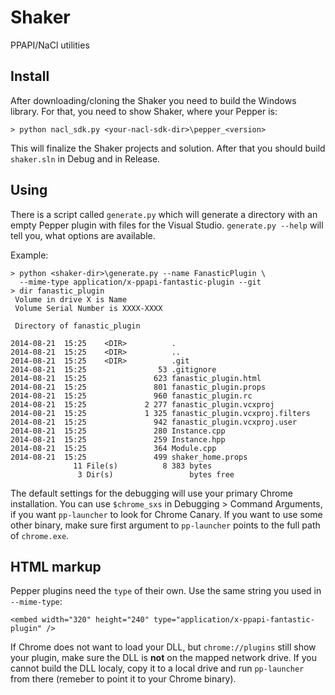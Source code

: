 Shaker
======

PPAPI/NaCl utilities

Install
-------

After downloading/cloning the Shaker you need to build the Windows library. For that, you need to show Shaker, where your Pepper is:

```
> python nacl_sdk.py <your-nacl-sdk-dir>\pepper_<version>
```

This will finalize the Shaker projects and solution. After that you should build `shaker.sln` in Debug and in Release.

Using
-----

There is a script called `generate.py` which will generate a directory with an empty Pepper plugin with files for the Visual Studio. `generate.py --help` will tell you, what options are available.

Example:

```
> python <shaker-dir>\generate.py --name FanasticPlugin \
  --mime-type application/x-ppapi-fantastic-plugin --git
> dir fanastic_plugin
 Volume in drive X is Name
 Volume Serial Number is XXXX-XXXX

 Directory of fanastic_plugin

2014-08-21  15:25    <DIR>          .
2014-08-21  15:25    <DIR>          ..
2014-08-21  15:25    <DIR>          .git
2014-08-21  15:25                53 .gitignore
2014-08-21  15:25               623 fanastic_plugin.html
2014-08-21  15:25               801 fanastic_plugin.props
2014-08-21  15:25               960 fanastic_plugin.rc
2014-08-21  15:25             2 277 fanastic_plugin.vcxproj
2014-08-21  15:25             1 325 fanastic_plugin.vcxproj.filters
2014-08-21  15:25               942 fanastic_plugin.vcxproj.user
2014-08-21  15:25               280 Instance.cpp
2014-08-21  15:25               259 Instance.hpp
2014-08-21  15:25               364 Module.cpp
2014-08-21  15:25               499 shaker_home.props
              11 File(s)          8 383 bytes
               3 Dir(s)                 bytes free

```

The default settings for the debugging will use your primary Chrome installation. You can use `$chrome_sxs` in Debugging &gt; Command&nbsp;Arguments, if you want `pp-launcher` to look for Chrome Canary. If you want to use some other binary, make sure first argument to `pp-launcher` points to the full path of `chrome.exe`.

HTML markup
-----------

Pepper plugins need the `type` of their own. Use the same string you used in `--mime-type`:
```
<embed width="320" height="240" type="application/x-ppapi-fantastic-plugin" />
```

If Chrome does not want to load your DLL, but `chrome://plugins` still show your plugin, make sure the DLL is **not** on the mapped network drive. If you cannot build the DLL localy, copy it to a local drive and run `pp-launcher` from there (remeber to point it to your Chrome binary).
